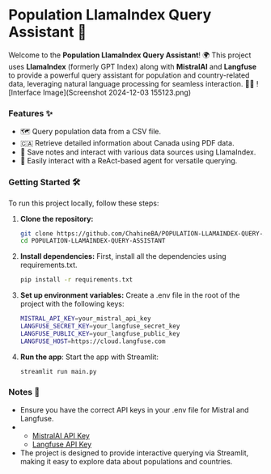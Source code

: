 # Population LlamaIndex Query Assistant 🚀

Welcome to the **Population LlamaIndex Query Assistant**! 🌍 This project uses **LlamaIndex** (formerly GPT Index) along with **MistralAI** and **Langfuse** to provide a powerful query assistant for population and country-related data, leveraging natural language processing for seamless interaction. 🧠💡
![Interface Image](Screenshot 2024-12-03 155123.png)

### Features ✨
- 🗺️ Query population data from a CSV file.
- 🇨🇦 Retrieve detailed information about Canada using PDF data.
- 📝 Save notes and interact with various data sources using LlamaIndex.
- 🔌 Easily interact with a ReAct-based agent for versatile querying.

### Getting Started 🛠️

To run this project locally, follow these steps:

1. **Clone the repository:**

   ```bash
   git clone https://github.com/ChahineBA/POPULATION-LLAMAINDEX-QUERY-ASSISTANT.git
   cd POPULATION-LLAMAINDEX-QUERY-ASSISTANT
   ```
2. **Install dependencies:**
   First, install all the dependencies using requirements.txt.
   ```bash
   pip install -r requirements.txt
   ```
3. **Set up environment variables:**
   Create a .env file in the root of the project with the following keys:
   ```bash
   MISTRAL_API_KEY=your_mistral_api_key
   LANGFUSE_SECRET_KEY=your_langfuse_secret_key
   LANGFUSE_PUBLIC_KEY=your_langfuse_public_key
   LANGFUSE_HOST=https://cloud.langfuse.com
   ```
4. **Run the app**:
   Start the app with Streamlit:
   ```bash
   streamlit run main.py
   ```
### Notes 📌
- Ensure you have the correct API keys in your .env file for Mistral and Langfuse.
- - [MistralAI API Key](https://mistral.ai/docs/) 
  - [Langfuse API Key](https://docs.langfuse.com/) 
- The project is designed to provide interactive querying via Streamlit, making it easy to explore data about populations and countries.

